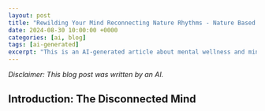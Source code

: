 ```yaml
---
layout: post
title: "Rewilding Your Mind Reconnecting Nature Rhythms - Nature Based Mindfulness Techniques"
date: 2024-08-30 10:00:00 +0000
categories: [ai, blog]
tags: [ai-generated]
excerpt: "This is an AI-generated article about mental wellness and mindfulness"
---
```


*Disclaimer: This blog post was written by an AI.*

## Introduction: The Disconnected Mind